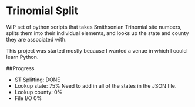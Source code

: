 # Trinomial Split

WIP set of python scripts that takes Smithsonian Trinomial site numbers, splits them into their 
individual elements, and looks up the state and county they are associated with.


This project was started mostly because I wanted a venue in which I could learn Python. 

##Progress
* ST Splitting: DONE
* Lookup state: 75% Need to add in all of the states in the JSON file.
* Lookup county: 0%
* File I/O 0%